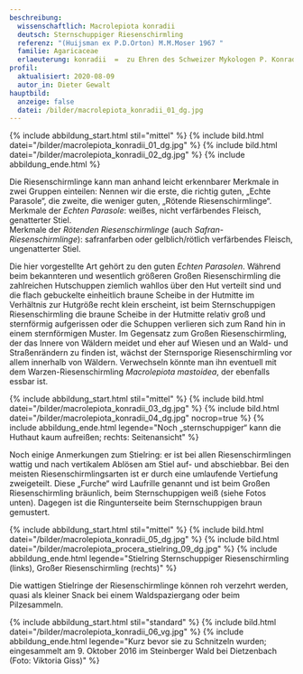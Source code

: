 ```yaml
---
beschreibung:
  wissenschaftlich: Macrolepiota konradii
  deutsch: Sternschuppiger Riesenschirmling
  referenz: "(Huijsman ex P.D.Orton) M.M.Moser 1967 "
  familie: Agaricaceae
  erlaeuterung: konradii  =  zu Ehren des Schweizer Mykologen P. Konrad
profil:
  aktualisiert: 2020-08-09
  autor_in: Dieter Gewalt
hauptbild:
  anzeige: false
  datei: /bilder/macrolepiota_konradii_01_dg.jpg
---
```

{% include abbildung_start.html stil="mittel" %}
{% include bild.html datei="/bilder/macrolepiota_konradii_01_dg.jpg" %}
{% include bild.html datei="/bilder/macrolepiota_konradii_02_dg.jpg" %}
{% include abbildung_ende.html %}

Die Riesenschirmlinge kann man anhand leicht erkennbarer Merkmale in zwei Gruppen einteilen: Nennen wir die erste, die richtig guten, „Echte Parasole“, die zweite, die weniger guten, „Rötende Riesenschirmlinge“.\
Merkmale der *Echten Parasole*: weißes, nicht verfärbendes Fleisch, genatterter Stiel.\
Merkmale der *Rötenden Riesenschirmlinge* (auch *Safran-Riesenschirmlinge*): safranfarben oder gelblich/rötlich verfärbendes Fleisch, ungenatterter Stiel.

Die hier vorgestellte Art gehört zu den guten *Echten Parasolen*. Während beim bekannteren und wesentlich größeren Großen Riesenschirmling die zahlreichen Hutschuppen ziemlich wahllos über den Hut verteilt sind und die flach gebuckelte einheitlich braune Scheibe in der Hutmitte im Verhältnis zur Hutgröße recht klein erscheint, ist beim Sternschuppigen Riesenschirmling die braune Scheibe in der Hutmitte relativ groß und sternförmig aufgerissen oder die Schuppen verlieren sich zum Rand hin in einem sternförmigen Muster. Im Gegensatz zum Großen Riesenschirmling, der das Innere von Wäldern meidet und eher auf Wiesen und an Wald- und Straßenrändern zu finden ist, wächst der Sternsporige Riesenschirmling vor allem innerhalb von Wäldern. Verwechseln könnte man ihn eventuell mit dem Warzen-Riesenschirmling *Macrolepiota mastoidea*, der ebenfalls essbar ist.

{% include abbildung_start.html stil="mittel" %}
{% include bild.html datei="/bilder/macrolepiota_konradii_03_dg.jpg" %}
{% include bild.html datei="/bilder/macrolepiota_konradii_04_dg.jpg" nocrop=true %}
{% include abbildung_ende.html legende="Noch „sternschuppiger“ kann die Huthaut kaum aufreißen; rechts: Seitenansicht" %}

Noch einige Anmerkungen zum Stielring: er ist bei allen Riesenschirmlingen wattig und nach vertikalem Ablösen am Stiel auf- und abschiebbar. Bei den meisten Riesenschirmlingsarten ist er durch eine umlaufende Vertiefung zweigeteilt. Diese „Furche“ wird Laufrille genannt und ist beim Großen Riesenschirmling bräunlich, beim Sternschuppigen weiß (siehe Fotos unten). Dagegen ist die Ringunterseite beim Sternschuppigen braun gemustert.

{% include abbildung_start.html stil="mittel" %}
{% include bild.html datei="/bilder/macrolepiota_konradii_05_dg.jpg" %}
{% include bild.html datei="/bilder/macrolepiota_procera_stielring_09_dg.jpg" %}
{% include abbildung_ende.html legende="Stielring Sternschuppiger Riesenschirmling (links), Großer Riesenschirmling (rechts)" %}

Die wattigen Stielringe der Riesenschirmlinge können roh verzehrt werden, quasi als kleiner Snack bei einem Waldspaziergang oder beim Pilzesammeln.

{% include abbildung_start.html stil="standard" %}
{% include bild.html datei="/bilder/macrolepiota_konradii_06_vg.jpg" %}
{% include abbildung_ende.html legende="Kurz bevor sie zu Schnitzeln wurden; eingesammelt am 9. Oktober 2016 im Steinberger Wald bei Dietzenbach  (Foto: Viktoria Giss)" %}